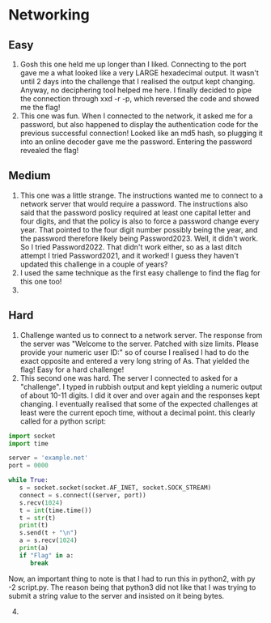 # Networking

## Easy
1. Gosh this one held me up longer than I liked. Connecting to the port gave me a what looked like a very LARGE hexadecimal output. It wasn't until 2 days into the challenge that I realised the output kept changing. Anyway, no deciphering tool helped me here. I finally decided to pipe the connection through xxd -r -p, which reversed the code and showed me the flag!
2. This one was fun. When I connected to the network, it asked me for a password, but also happened to display the authentication code for the previous successful connection! Looked like an md5 hash, so plugging it into an online decoder gave me the password. Entering the password revealed the flag!
   

## Medium
1. This one was a little strange. The instructions wanted me to connect to a network server that would require a password. The instructions also said that the password poslicy required at least one capital letter and four digits, and that the policy is also to force a password change every year. That pointed to the four digit number possibly being the year, and the password therefore likely being Password2023. Well, it didn't work. So I tried Password2022. That didn't work either, so as a last ditch attempt I tried Password2021, and it worked! I guess they haven't updated this challenge in a couple of years?
2. I used the same technique as the first easy challenge to find the flag for this one too! 
3.

## Hard
1. Challenge wanted us to connect to a network server. The response from the server was "Welcome to the server. Patched with size limits. Please provide your numeric user ID:" so of course I realised I had to do the exact opposite and entered a very long string of As. That yielded the flag! Easy for a hard challenge!
2. This second one was hard. The server I connected to asked for a "challenge". I typed in rubbish output and kept yielding a numeric output of about 10-11 digits. I did it over and over again and the responses kept changing. I eventually realised that some of the expected challenges at least were the current epoch time, without a decimal point. this clearly called for a python script:

```python
import socket
import time

server = 'example.net'
port = 0000

while True:
   s = socket.socket(socket.AF_INET, socket.SOCK_STREAM)
   connect = s.connect((server, port))
   s.recv(1024)
   t = int(time.time())
   t = str(t)
   print(t)
   s.send(t + "\n")
   a = s.recv(1024)
   print(a)
   if "Flag" in a:
      break
```
Now, an important thing to note is that I had to run this in python2, with py -2 script.py. The reason being that python3 did not like that I was trying to submit a string value to the server and insisted on it being bytes.
  
4. 
